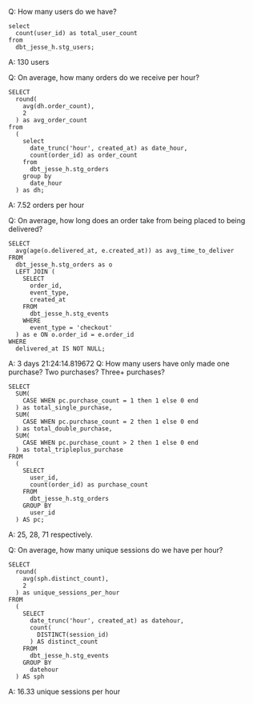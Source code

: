 Q: How many users do we have? 

```
select
  count(user_id) as total_user_count
from
  dbt_jesse_h.stg_users;

```
A:  130 users

Q: On average, how many orders do we receive per hour?
```
SELECT 
  round(
    avg(dh.order_count), 
    2
  ) as avg_order_count 
from 
  (
    select 
      date_trunc('hour', created_at) as date_hour, 
      count(order_id) as order_count 
    from 
      dbt_jesse_h.stg_orders 
    group by 
      date_hour
  ) as dh;
```
  A: 7.52 orders per hour


Q: On average, how long does an order take from being placed to being delivered?
```
SELECT
  avg(age(o.delivered_at, e.created_at)) as avg_time_to_deliver
FROM 
  dbt_jesse_h.stg_orders as o 
  LEFT JOIN (
    SELECT
      order_id,
      event_type, 
      created_at 
    FROM 
      dbt_jesse_h.stg_events 
    WHERE 
      event_type = 'checkout'
  ) as e ON o.order_id = e.order_id 
WHERE 
  delivered_at IS NOT NULL;
```
  A:  3 days 21:24:14.819672
Q: How many users have only made one purchase? Two purchases? Three+ purchases?
```
SELECT 
  SUM(
    CASE WHEN pc.purchase_count = 1 then 1 else 0 end
  ) as total_single_purchase, 
  SUM(
    CASE WHEN pc.purchase_count = 2 then 1 else 0 end
  ) as total_double_purchase, 
  SUM(
    CASE WHEN pc.purchase_count > 2 then 1 else 0 end
  ) as total_tripleplus_purchase 
FROM 
  (
    SELECT 
      user_id, 
      count(order_id) as purchase_count 
    FROM 
      dbt_jesse_h.stg_orders 
    GROUP BY 
      user_id 
  ) AS pc;
```

A: 25, 28, 71 respectively.


Q: On average, how many unique sessions do we have per hour?
```
SELECT 
  round(
    avg(sph.distinct_count), 
    2
  ) as unique_sessions_per_hour 
FROM 
  (
    SELECT 
      date_trunc('hour', created_at) as datehour, 
      count(
        DISTINCT(session_id)
      ) AS distinct_count 
    FROM 
      dbt_jesse_h.stg_events 
    GROUP BY 
      datehour
  ) AS sph

```
A: 16.33 unique sessions per hour